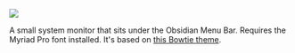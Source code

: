 ![](https://kirara.ca/g/Poison-readme/mdp.png)

A small system monitor that sits under the Obsidian Menu Bar.
Requires the Myriad Pro font installed.
It's based on [this Bowtie theme][1].

[1]: http://beautifulblood.deviantart.com/art/Unnamed-255040591
